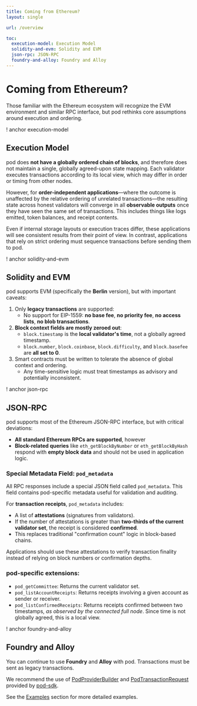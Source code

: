 ```yaml
---
title: Coming from Ethereum?
layout: single

url: /overview

toc:
  execution-model: Execution Model
  solidity-and-evm: Solidity and EVM
  json-rpc: JSON-RPC
  foundry-and-alloy: Foundry and Alloy
---
```


# Coming from Ethereum?

Those familiar with the Ethereum ecosystem will recognize the EVM environment and similar RPC interface, but pod rethinks core assumptions around execution and ordering.

! anchor execution-model
## Execution Model

pod does **not have a globally ordered chain of blocks**, and therefore does not maintain a single, globally agreed-upon state mapping. Each validator executes transactions according to its local view, which may differ in order or timing from other nodes.

However, for **order-independent applications**—where the outcome is unaffected by the relative ordering of unrelated transactions—the resulting state across honest validators will converge in all **observable outputs** once they have seen the same set of transactions. This includes things like logs emitted, token balances, and receipt contents.

Even if internal storage layouts or execution traces differ, these applications will see consistent results from their point of view. In contrast, applications that rely on strict ordering must sequence transactions before sending them to pod.

! anchor solidity-and-evm
## Solidity and EVM

pod supports EVM (specifically the **Berlin** version), but with important caveats:

1. Only **legacy transactions** are supported:
   - No support for EIP-1559: **no base fee**, **no priority fee**, **no access lists**, **no blob transactions**.
2. **Block context fields are mostly zeroed out**:
   - `block.timestamp` is the **local validator's time**, not a globally agreed timestamp.
   - `block.number`, `block.coinbase`, `block.difficulty`, and `block.basefee` are **all set to 0**.
3. Smart contracts must be written to tolerate the absence of global context and ordering.
   - Any time-sensitive logic must treat timestamps as advisory and potentially inconsistent.

! anchor json-rpc
## JSON-RPC

pod supports most of the Ethereum JSON-RPC interface, but with critical deviations:

- **All standard Ethereum RPCs are supported**, however
- **Block-related queries** like `eth_getBlockByNumber` or `eth_getBlockByHash` respond with **empty block data** and should not be used in application logic.

### Special Metadata Field: `pod_metadata`

All RPC responses include a special JSON field called `pod_metadata`. This field contains pod-specific metadata useful for validation and auditing.

For **transaction receipts**, `pod_metadata` includes:

- A list of **attestations** (signatures from validators).
- If the number of attestations is greater than **two-thirds of the current validator set**, the receipt is considered **confirmed**.
- This replaces traditional "confirmation count" logic in block-based chains.

Applications should use these attestations to verify transaction finality instead of relying on block numbers or confirmation depths.

### pod-specific extensions:

- `pod_getCommittee`: Returns the current validator set.
- `pod_listAccountReceipts`: Returns receipts involving a given account as sender or receiver.
- `pod_listConfirmedReceipts`: Returns receipts confirmed between two timestamps, *as observed by the connected full node*. Since time is not globally agreed, this is a local view.

! anchor foundry-and-alloy
## Foundry and Alloy

You can continue to use **Foundry** and **Alloy** with pod. Transactions must be sent as legacy transactions.

We recommend the use of [PodProviderBuilder](https://docs.rs/pod-sdk/latest/pod_sdk/provider/struct.PodProviderBuilder.html) and [PodTransactionRequest](https://docs.rs/pod-sdk/latest/pod_sdk/network/struct.PodTransactionRequest.html) provided by [pod-sdk](https://docs.rs/pod-sdk).

See the [Examples](/examples) section for more detailed examples.
